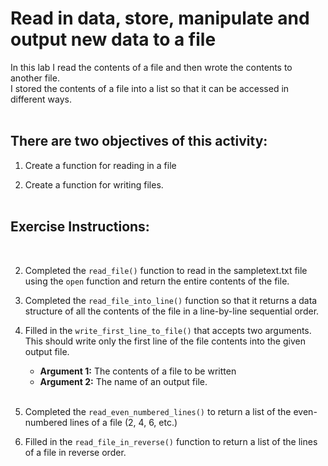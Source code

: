 # Read in data, store, manipulate and output new data to a file

In this lab I read the contents of a file and then wrote the contents to another file.  
I stored the contents of a file into a list so that it can be accessed in different ways. 
 <br><br>

## There are two objectives of this activity: 
1. Create a function for reading in a file

2. Create a function for writing files.
 <br><br>


## Exercise Instructions:  
<br>

2. Completed the `read_file()` function to read in the sampletext.txt file using the `open` function and return the entire contents of the file. 

3. Completed the `read_file_into_line()` function so that it returns a data structure of all the contents of the file in a line-by-line sequential order.

4. Filled in the `write_first_line_to_file()` that accepts two arguments. This should write only the first line of the file contents into the given output file.   

    - **Argument 1:** The contents of a file to be written
    - **Argument 2:** The name of an output file.
<br><br>


5. Completed the `read_even_numbered_lines()` to return a list of the even-numbered lines of a file (2, 4, 6, etc.) 

6. Filled in the `read_file_in_reverse()` function to return a list of the lines of a file in reverse order.
